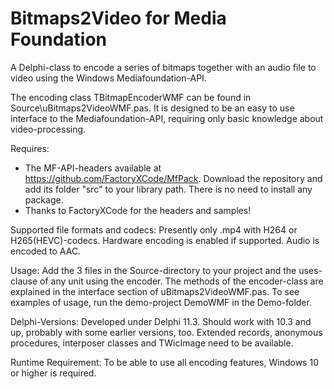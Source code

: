 # Bitmaps2Video for Media Foundation
 A Delphi-class to encode a series of bitmaps together with an audio file to video using the Windows Mediafoundation-API.

The encoding class TBitmapEncoderWMF can be found in Source\uBitmaps2VideoWMF.pas. It is designed to be an easy to use interface to the Mediafoundation-API, requiring only basic knowledge about video-processing.

Requires:
* The MF-API-headers available at https://github.com/FactoryXCode/MfPack. 
Download the repository and add its folder "src" to your library path. There is no need to install any package.
* Thanks to FactoryXCode for the headers and samples! 

Supported file formats and codecs:
Presently only .mp4 with H264 or H265(HEVC)-codecs. Hardware encoding is enabled if supported. Audio is encoded to AAC.

Usage:
Add the 3 files in the Source-directory to your project and the uses-clause of any unit using the encoder.
The methods of the encoder-class are explained in the interface section of uBitmaps2VideoWMF.pas.
To see examples of usage, run the demo-project DemoWMF in the Demo-folder.

Delphi-Versions:
Developed under Delphi 11.3. Should work with 10.3 and up, probably with some earlier versions, too. 
Extended records, anonymous procedures, interposer classes and TWicImage need to be available.

Runtime Requirement:
To be able to use all encoding features, Windows 10 or higher is required. 
